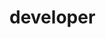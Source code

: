 <!-- generated by markdown-notes-tree -->

# developer

<!-- optional markdown-notes-tree directory description starts here -->

<!-- optional markdown-notes-tree directory description ends here -->


